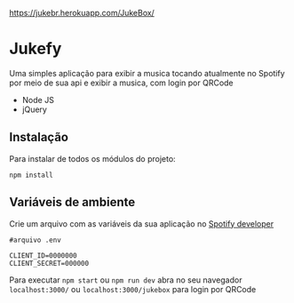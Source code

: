https://jukebr.herokuapp.com/JukeBox/
# Jukefy
Uma simples aplicação para exibir a musica tocando atualmente no Spotify por meio de sua api e exibir a musica, com login por QRCode 

- Node JS
- jQuery


## Instalação
Para instalar de todos os módulos do projeto:

    npm install
    
## Variáveis de ambiente 
Crie um arquivo com as variáveis da sua aplicação no [Spotify developer](https://developer.spotify.com/dashboard/applications) 

    #arquivo .env
    
    CLIENT_ID=0000000
    CLIENT_SECRET=000000

Para executar `npm start`  ou `npm run dev`
abra no seu navegador `localhost:3000/` ou `localhost:3000/jukebox` para login por QRCode 
## 
